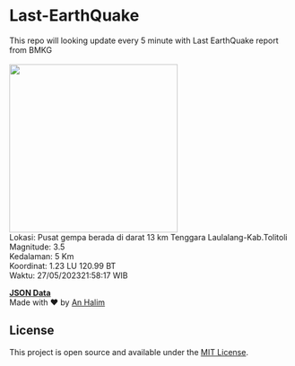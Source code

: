# Last-EarthQuake
This repo will looking update every 5 minute with Last EarthQuake report from BMKG
<br>
<br>
<img src="https://static.bmkg.go.id/20230527215817.mmi.jpg" width="300"/>
<br>
Lokasi: Pusat gempa berada di darat 13 km Tenggara Laulalang-Kab.Tolitoli <br>
Magnitude: 3.5 <br>
Kedalaman: 5 Km <br>
Koordinat: 1.23 LU 120.99 BT <br>
Waktu: 27/05/202321:58:17 WIB <br>

<a href="./data/data.json">**JSON Data**</a>
<br>
Made with ❤️ by <a href="https://github.com/an-halim">An Halim</a>
## License

This project is open source and available under the [MIT License](LICENSE).
